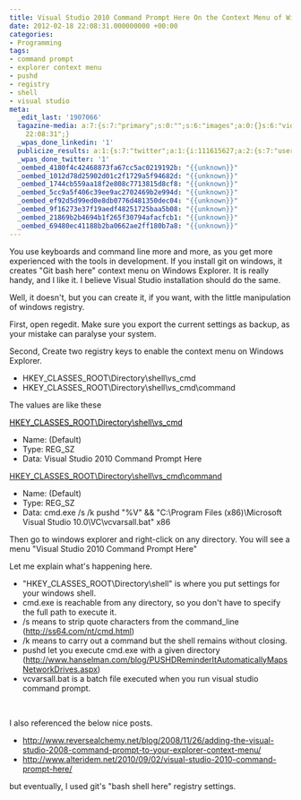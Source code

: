 ```yaml
---
title: Visual Studio 2010 Command Prompt Here On the Context Menu of Windows Explorer
date: 2012-02-18 22:08:31.000000000 +00:00
categories:
- Programming
tags:
- command prompt
- explorer context menu
- pushd
- registry
- shell
- visual studio
meta:
  _edit_last: '1907066'
  tagazine-media: a:7:{s:7:"primary";s:0:"";s:6:"images";a:0:{}s:6:"videos";a:0:{}s:11:"image_count";s:1:"0";s:6:"author";s:7:"1907066";s:7:"blog_id";s:7:"1833431";s:9:"mod_stamp";s:19:"2012-02-18
    22:08:31";}
  _wpas_done_linkedin: '1'
  publicize_results: a:1:{s:7:"twitter";a:1:{i:111615627;a:2:{s:7:"user_id";s:10:"andrewchaa";s:7:"post_id";s:18:"170993148888236032";}}}
  _wpas_done_twitter: '1'
  _oembed_4180f4c42468873fa67cc5ac0219192b: "{{unknown}}"
  _oembed_1012d78d25902d01c2f1729a5f94682d: "{{unknown}}"
  _oembed_1744cb559aa18f2e808c7713815d8cf8: "{{unknown}}"
  _oembed_5cc9a5f406c39ee9ac2702469b2e994d: "{{unknown}}"
  _oembed_ef92d5d99ed0e8db0776d481350dec04: "{{unknown}}"
  _oembed_9f16273e37f19aedf48251725baa5b08: "{{unknown}}"
  _oembed_21869b2b4694b1f265f30794afacfcb1: "{{unknown}}"
  _oembed_69480ec41188b2ba0662ae2ff180b7a8: "{{unknown}}"
---
```

<p>You use keyboards and command line more and more, as you get more experienced with the tools in development. If you install git on windows, it creates "Git bash here" context menu on Windows Explorer. It is really handy, and I like it. I believe Visual Studio installation should do the same.</p>
<p>Well, it doesn't, but you can create it, if you want, with the little manipulation of windows registry.</p>
<p>First, open regedit. Make sure you export the current settings as backup, as your mistake can paralyse your system.</p>
<p>Second, Create two registry keys to enable the context menu on Windows Explorer.</p>
<ul>
<li>HKEY_CLASSES_ROOT\Directory\shell\vs_cmd</li>
<li>HKEY_CLASSES_ROOT\Directory\shell\vs_cmd\command</li>
</ul>
<p>The values are like these</p>
<p><span style="text-decoration:underline;"><span style="color:#000000;text-decoration:underline;">HKEY_CLASSES_ROOT\Directory\shell\vs_cmd</span></span></p>
<ul>
<li>Name: (Default)</li>
<li>Type: REG_SZ</li>
<li>Data: Visual Studio 2010 Command Prompt Here</li>
</ul>
<div><span style="text-decoration:underline;">HKEY_CLASSES_ROOT\Directory\shell\vs_cmd\command</span></div>
<ul>
<li>Name: (Default)</li>
<li>Type: REG_SZ</li>
<li>Data: cmd.exe /s /k pushd "%V" &amp;&amp; "C:\Program Files (x86)\Microsoft Visual Studio 10.0\VC\vcvarsall.bat" x86</li>
</ul>
<p>Then go to windows explorer and right-click on any directory. You will see a menu "Visual Studio 2010 Command Prompt Here"</p>
<p>Let me explain what's happening here.</p>
<ul>
<li>"HKEY_CLASSES_ROOT\Directory\shell" is where you put settings for your windows shell.</li>
<li>cmd.exe is reachable from any directory, so you don't have to specify the full path to execute it.</li>
<li>/s means to strip quote characters from the command_line (<a href="http://ss64.com/nt/cmd.html">http://ss64.com/nt/cmd.html</a>)</li>
<li>/k means to carry out a command but the shell remains without closing.</li>
<li>pushd let you execute cmd.exe with a given directory (<a href="http://www.hanselman.com/blog/PUSHDReminderItAutomaticallyMapsNetworkDrives.aspx">http://www.hanselman.com/blog/PUSHDReminderItAutomaticallyMapsNetworkDrives.aspx</a>)</li>
<li>vcvarsall.bat is a batch file executed when you run visual studio command prompt.</li>
</ul>
<p>&nbsp;</p>
<p>I also referenced the below nice posts.</p>
<ul>
<li><a href="http://www.reversealchemy.net/blog/2008/11/26/adding-the-visual-studio-2008-command-prompt-to-your-explorer-context-menu/">http://www.reversealchemy.net/blog/2008/11/26/adding-the-visual-studio-2008-command-prompt-to-your-explorer-context-menu/</a></li>
<li><a href="http://www.alteridem.net/2010/09/02/visual-studio-2010-command-prompt-here/">http://www.alteridem.net/2010/09/02/visual-studio-2010-command-prompt-here/</a></li>
</ul>
<p>but eventually, I used git's "bash shell here" registry settings.</p>
<p>&nbsp;</p>

